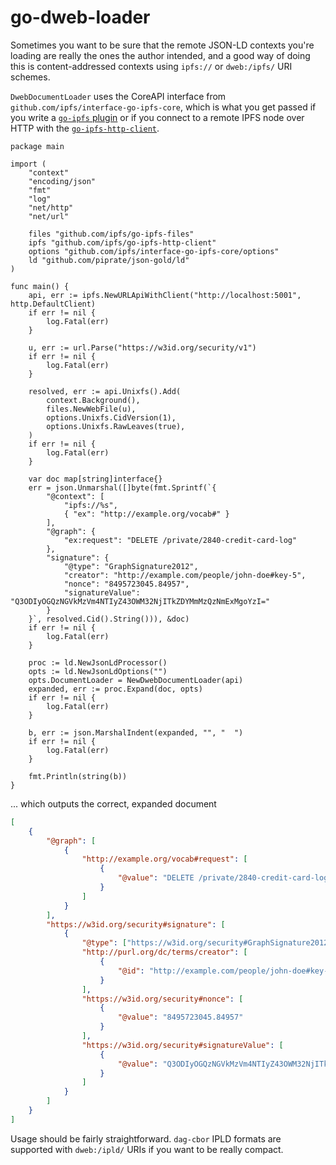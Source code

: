 # go-dweb-loader

Sometimes you want to be sure that the remote JSON-LD contexts you're loading are really the ones the author intended, and a good way of doing this is content-addressed contexts using `ipfs://` or `dweb:/ipfs/` URI schemes.

`DwebDocumentLoader` uses the CoreAPI interface from `github.com/ipfs/interface-go-ipfs-core`, which is what you get passed if you write a [`go-ipfs` plugin](https://github.com/ipfs/go-ipfs/blob/master/docs/plugins.md) or if you connect to a remote IPFS node over HTTP with the [`go-ipfs-http-client`](https://github.com/ipfs/go-ipfs-http-client).

```golang
package main

import (
	"context"
	"encoding/json"
	"fmt"
	"log"
	"net/http"
	"net/url"

	files "github.com/ipfs/go-ipfs-files"
	ipfs "github.com/ipfs/go-ipfs-http-client"
	options "github.com/ipfs/interface-go-ipfs-core/options"
	ld "github.com/piprate/json-gold/ld"
)

func main() {
	api, err := ipfs.NewURLApiWithClient("http://localhost:5001", http.DefaultClient)
	if err != nil {
		log.Fatal(err)
	}

	u, err := url.Parse("https://w3id.org/security/v1")
	if err != nil {
		log.Fatal(err)
	}

	resolved, err := api.Unixfs().Add(
		context.Background(),
		files.NewWebFile(u),
		options.Unixfs.CidVersion(1),
		options.Unixfs.RawLeaves(true),
	)
	if err != nil {
		log.Fatal(err)
	}

	var doc map[string]interface{}
	err = json.Unmarshal([]byte(fmt.Sprintf(`{
		"@context": [
			"ipfs://%s",
			{ "ex": "http://example.org/vocab#" }
		],
		"@graph": {
			"ex:request": "DELETE /private/2840-credit-card-log"
		},
		"signature": {
			"@type": "GraphSignature2012",
			"creator": "http://example.com/people/john-doe#key-5",
			"nonce": "8495723045.84957",
			"signatureValue": "Q3ODIyOGQzNGVkMzVm4NTIyZ43OWM32NjITkZDYMmMzQzNmExMgoYzI="
		}
	}`, resolved.Cid().String())), &doc)
	if err != nil {
		log.Fatal(err)
	}

	proc := ld.NewJsonLdProcessor()
	opts := ld.NewJsonLdOptions("")
	opts.DocumentLoader = NewDwebDocumentLoader(api)
	expanded, err := proc.Expand(doc, opts)
	if err != nil {
		log.Fatal(err)
	}

	b, err := json.MarshalIndent(expanded, "", "  ")
	if err != nil {
		log.Fatal(err)
	}

	fmt.Println(string(b))
}
```

... which outputs the correct, expanded document

```json
[
	{
		"@graph": [
			{
				"http://example.org/vocab#request": [
					{
						"@value": "DELETE /private/2840-credit-card-log"
					}
				]
			}
		],
		"https://w3id.org/security#signature": [
			{
				"@type": ["https://w3id.org/security#GraphSignature2012"],
				"http://purl.org/dc/terms/creator": [
					{
						"@id": "http://example.com/people/john-doe#key-5"
					}
				],
				"https://w3id.org/security#nonce": [
					{
						"@value": "8495723045.84957"
					}
				],
				"https://w3id.org/security#signatureValue": [
					{
						"@value": "Q3ODIyOGQzNGVkMzVm4NTIyZ43OWM32NjITkZDYMmMzQzNmExMgoYzI="
					}
				]
			}
		]
	}
]
```

Usage should be fairly straightforward. `dag-cbor` IPLD formats are supported with `dweb:/ipld/` URIs if you want to be really compact.
